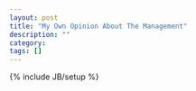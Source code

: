 ```yaml
---
layout: post
title: "My Own Opinion About The Management"
description: ""
category: 
tags: []
---
```

{% include JB/setup %}
